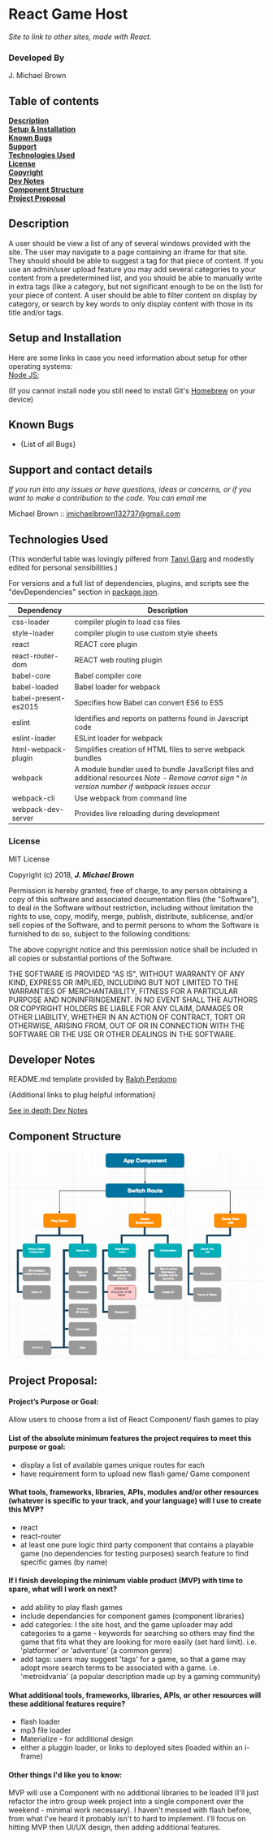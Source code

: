 # React Game Host

_Site to link to other sites, made with React._

### Developed By
J. Michael Brown

## Table of contents
**[Description](#description)**    
**[Setup & Installation](#setup-and-installation)**    
**[Known Bugs](#known-bugs)**    
**[Support](#support-and-contact-details)**    
**[Technologies Used](#technologies-used)**    
**[License](#license)**    
**[Copyright](#copyright)**   
**[Dev Notes](#developer-notes)**   
**[Component Structure](#component-structure)**   
**[Project Proposal](#project-proposal)**

## Description

A user should be view a list of any of several windows provided with the site. The user may navigate to a page containing an iframe for that site. They should should be able to suggest a tag for that piece of content. If you use an admin/user upload feature you may add several categories to your content from a predetermined list, and you should be able to manually write in extra tags (like a category, but not significant enough to be on the list) for your piece of content. A user should be able to filter content on display by category, or search by key words to only display content with those in its title and/or tags.

## Setup and Installation
Here are some links in case you need information about setup for other operating systems:  
[Node JS](https://nodejs.org/en/);

(If you cannot install node you still need to install Git's [Homebrew](https://brew.sh/) on your device)

## Known Bugs

* {List of all Bugs}

## Support and contact details
_If you run into any issues or have questions, ideas or concerns, or if you want to make a contribution to the code. You can email me_

Michael Brown :: [jmichaelbrown132737@gmail.com](jmichaelbrown132737@gmail.com)

## Technologies Used
(This wonderful table was lovingly pilfered from [Tanvi Garg](https://github.com/TanviCodeLife) and modestly edited for personal sensibilities.)

For versions and a full list of dependencies, plugins, and scripts see the "devDependencies" section in [package.json](./package.json).  

| Dependency | Description |
| --- | --- |
| css-loader| compiler plugin to load css files |
| style-loader| compiler plugin to use custom style sheets |
| react | REACT core plugin |
| react-router-dom | REACT web routing plugin |
| babel-core | Babel compiler core |
| babel-loaded | Babel loader for webpack |
| babel-present-es2015 | Specifies how Babel can convert ES6 to ES5 |
| eslint | Identifies and reports on patterns found in Javscript code |
| eslint-loader | ESLint loader for webpack |
| html-webpack-plugin | Simplifies creation of HTML files to serve webpack bundles |
| webpack | A module bundler used to bundle JavaScript files and additional resources   *Note - Remove carrot sign ^ in version number if webpack issues occur* |
| webpack-cli | Use webpack from command line |
| webpack-dev-server | Provides live reloading during development |

### License

MIT License

Copyright (c) 2018, ___J. Michael Brown___  

Permission is hereby granted, free of charge, to any person obtaining a copy
of this software and associated documentation files (the "Software"), to deal
in the Software without restriction, including without limitation the rights
to use, copy, modify, merge, publish, distribute, sublicense, and/or sell
copies of the Software, and to permit persons to whom the Software is
furnished to do so, subject to the following conditions:  

The above copyright notice and this permission notice shall be included in all
copies or substantial portions of the Software.

THE SOFTWARE IS PROVIDED "AS IS", WITHOUT WARRANTY OF ANY KIND, EXPRESS OR
IMPLIED, INCLUDING BUT NOT LIMITED TO THE WARRANTIES OF MERCHANTABILITY,
FITNESS FOR A PARTICULAR PURPOSE AND NONINFRINGEMENT. IN NO EVENT SHALL THE
AUTHORS OR COPYRIGHT HOLDERS BE LIABLE FOR ANY CLAIM, DAMAGES OR OTHER
LIABILITY, WHETHER IN AN ACTION OF CONTRACT, TORT OR OTHERWISE, ARISING FROM,
OUT OF OR IN CONNECTION WITH THE SOFTWARE OR THE USE OR OTHER DEALINGS IN THE
SOFTWARE.

## Developer Notes    
README.md template provided by [Ralph Perdomo](https://github.com/pseudoralph)

{Additional links to plug helpful information}

[See in depth Dev Notes](./DEV_NOTES.md)

## Component Structure

![alt text](src/assets/component-tree.png)

## Project Proposal:

#### Project’s Purpose or Goal:
Allow users to choose from a list of React Component/ flash games to play

#### List of the absolute minimum features the project requires to meet this purpose or goal:

* display a list of available games
unique routes for each
* have requirement form to upload new flash game/ Game component

#### What tools, frameworks, libraries, APIs, modules and/or other resources (whatever is specific to your track, and your language) will I use to create this MVP?

* react
* react-router
* at least one pure logic third party component that contains a playable game (no dependencies for testing purposes)
search feature to find specific games (by name)

#### If I finish developing the minimum viable product (MVP) with time to spare, what will I work on next?

* add ability to play flash games
* include dependancies for component games (component libraries)
* add categories: I the site host, and the game uploader may add categories to a game - keywords for searching so others may find the game that fits what they are looking for more easily (set hard limit). i.e. 'platformer' or 'adventure' (a common genre)
* add tags: users may suggest 'tags' for a game, so that a game may adopt more search terms to be associated with a game. i.e. 'metroidvania' (a popular description made up by a gaming community)

#### What additional tools, frameworks, libraries, APIs, or other resources will these additional features require?

* flash loader
* mp3 file loader
* Materialize - for additional design
* either a pluggin loader, or links to deployed sites (loaded within an i-frame)

#### Other things I'd like you to know:

MVP will use a Component with no additional libraries to be loaded (I'll just refactor the intro group week project into a single component over the weekend - minimal work necessary). I haven't messed with flash before, from what I've heard it probably isn't to hard to implement. I'll focus on hitting MVP then UI/UX design, then adding additional features.
